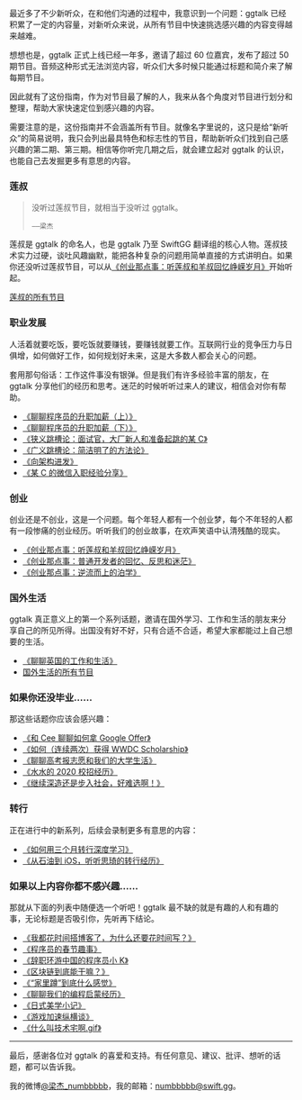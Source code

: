 最近多了不少新听众，在和他们沟通的过程中，我意识到一个问题：ggtalk 已经积累了一定的内容量，对新听众来说，从所有节目中快速挑选感兴趣的内容变得越来越难。

想想也是，ggtalk 正式上线已经一年多，邀请了超过 60 位嘉宾，发布了超过 50 期节目。音频这种形式无法浏览内容，听众们大多时候只能通过标题和简介来了解每期节目。

因此就有了这份指南，作为对节目最了解的人，我来从各个角度对节目进行划分和整理，帮助大家快速定位到感兴趣的内容。

需要注意的是，这份指南并不会涵盖所有节目。就像名字里说的，这只是给“新听众”的简易说明，我只会列出最具特色和标志性的节目，帮助新听众们找到自己感兴趣的第二期、第三期。相信等你听完几期之后，就会建立起对 ggtalk 的认识，也能自己去发掘更多有意思的内容。

### 莲叔

> 没听过莲叔节目，就相当于没听过 ggtalk。
>
>     ——梁杰

莲叔是 ggtalk 的命名人，也是 ggtalk 乃至 SwiftGG 翻译组的核心人物。莲叔技术实力过硬，谈吐风趣幽默，能把各种复杂的问题用简单直接的方式讲明白。如果你还没听过莲叔节目，可以从[《创业那点事：听莲叔和羊叔回忆峥嵘岁月》](https://talk.swift.gg/8)开始听起。

[莲叔的所有节目](https://talk.swift.gg/search?q=莲叔)

### 职业发展

人活着就要吃饭，要吃饭就要赚钱，要赚钱就要工作。互联网行业的竞争压力与日俱增，如何做好工作，如何规划好未来，这是大多数人都会关心的问题。

套用那句俗话：工作这件事没有银弹。但是我们有许多经验丰富的朋友，在 ggtalk 分享他们的经历和思考。迷茫的时候听听过来人的建议，相信会对你有帮助。

- [《聊聊程序员的升职加薪（上）》](https://talk.swift.gg/0)
- [《聊聊程序员的升职加薪（下）》](https://talk.swift.gg/4)
- [《狭义跳槽论：面试官，大厂新人和准备起跳的某 C》](https://talk.swift.gg/12)
- [《广义跳槽论：简洁明了的方法论》](https://talk.swift.gg/13)
- [《向架构进发》](https://talk.swift.gg/26)
- [《某 C 的微信入职经验分享》](https://talk.swift.gg/32)

### 创业

创业还是不创业，这是一个问题。每个年轻人都有一个创业梦，每个不年轻的人都有一段惨痛的创业经历。听听我们的创业故事，在欢声笑语中认清残酷的现实。

- [《创业那点事：听莲叔和羊叔回忆峥嵘岁月》](https://talk.swift.gg/9)
- [《创业那点事：普通开发者的回忆、反思和迷茫》](https://talk.swift.gg/10)
- [《创业那点事：逆流而上的泊学》](https://talk.swift.gg/11)

### 国外生活

ggtalk 真正意义上的第一个系列话题，邀请在国外学习、工作和生活的朋友来分享自己的所见所得。出国没有好不好，只有合适不合适，希望大家都能过上自己想要的生活。

- [《聊聊英国的工作和生活》](https://talk.swift.gg/44)
- [国外生活的所有节目](https://talk.swift.gg/search?q=国外生活)

### 如果你还没毕业……

那这些话题你应该会感兴趣：

- [《和 Cee 聊聊如何拿 Google Offer》](https://talk.swift.gg/8)
- [《如何（连续两次）获得 WWDC Scholarship》](https://talk.swift.gg/20)
- [《聊聊高考报志愿和我们的大学生活》](https://talk.swift.gg/36)
- [《水水的 2020 校招经历》](https://talk.swift.gg/37)
- [《继续深造还是步入社会，好难选啊！》](https://talk.swift.gg/53)

### 转行

正在进行中的新系列，后续会录制更多有意思的内容：

- [《如何用三个月转行深度学习》](https://talk.swift.gg/34)
- [《从石油到 iOS，听听思琦的转行经历》](https://talk.swift.gg/45)

### 如果以上内容你都不感兴趣……

那就从下面的列表中随便选一个听吧！ggtalk 最不缺的就是有趣的人和有趣的事，无论标题是否吸引你，先听再下结论。

- [《我都花时间搭博客了，为什么还要花时间写？》](https://talk.swift.gg/1)
- [《程序员的春节趣事》](https://talk.swift.gg/14)
- [《辞职环游中国的程序员小 K》](https://talk.swift.gg/19)
- [《区块链到底能干嘛？》](https://talk.swift.gg/22)
- [《“家里蹲”到底什么感觉》](https://talk.swift.gg/24)
- [《聊聊我们的编程启蒙经历》](https://talk.swift.gg/27)
- [《日式美学小记》](https://talk.swift.gg/31)
- [《游戏加速纵横谈》](https://talk.swift.gg/43)
- [《什么叫技术宅啊.gif》](https://talk.swift.gg/49)

---

最后，感谢各位对 ggtalk 的喜爱和支持。有任何意见、建议、批评、想听的话题，都可以告诉我。

我的微博[@梁杰_numbbbbb](https://www.weibo.com/numbbbbb)，我的邮箱：numbbbbb@swift.gg。
